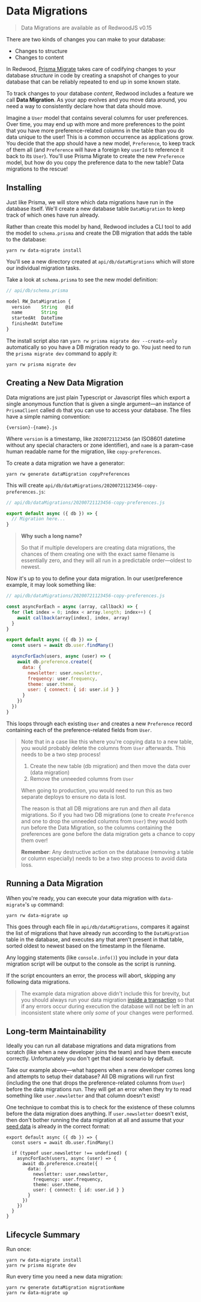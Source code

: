 # Data Migrations

> Data Migrations are available as of RedwoodJS v0.15

There are two kinds of changes you can make to your database:

* Changes to structure
* Changes to content

In Redwood, [Prisma Migrate](https://www.prisma.io/docs/reference/tools-and-interfaces/prisma-migrate) takes care of codifying changes to your database *structure* in code by creating a snapshot of changes to your database that can be reliably repeated to end up in some known state.

To track changes to your database *content*, Redwood includes a feature we call **Data Migration**. As your app evolves and you move data around, you need a way to consistently declare how that data should move.

Imagine a `User` model that contains several columns for user preferences. Over time, you may end up with more and more preferences to the point that you have more preference-related columns in the table than you do data unique to the user! This is a common occurrence as applications grow. You decide that the app should have a new model, `Preference`, to keep track of them all (and `Preference` will have a foreign key `userId` to reference it back to its `User`). You'll use Prisma Migrate to create the new `Preference` model, but how do you copy the preference data to the new table? Data migrations to the rescue!

## Installing

Just like Prisma, we will store which data migrations have run in the database itself. We'll create a new database table `DataMigration` to keep track of which ones have run already.

Rather than create this model by hand, Redwood includes a CLI tool to add the model to `schema.prisma` and create the DB migration that adds the table to the database:

    yarn rw data-migrate install

You'll see a new directory created at `api/db/dataMigrations` which will store our individual migration tasks.

Take a look at `schema.prisma` to see the new model definition:

```javascript
// api/db/schema.prisma

model RW_DataMigration {
  version    String   @id
  name       String
  startedAt  DateTime
  finishedAt DateTime
}
```

The install script also ran `yarn rw prisma migrate dev --create-only` automatically so you have a DB migration ready to go. You just need to run the `prisma migrate dev` command to apply it:

    yarn rw prisma migrate dev

## Creating a New Data Migration

Data migrations are just plain Typescript or Javascript files which export a single anonymous function that is given a single argument—an instance of `PrismaClient` called `db` that you can use to access your database. The files have a simple naming convention:

    {version}-{name}.js

Where `version` is a timestamp, like `20200721123456` (an ISO8601 datetime without any special characters or zone identifier), and `name` is a param-case human readable name for the migration, like `copy-preferences`.

To create a data migration we have a generator:

    yarn rw generate dataMigration copyPreferences

This will create `api/db/dataMigrations/20200721123456-copy-preferences.js`:

```javascript
// api/db/dataMigrations/20200721123456-copy-preferences.js

export default async ({ db }) => {
  // Migration here...
}
```

> **Why such a long name?**
>
> So that if multiple developers are creating data migrations, the chances of them creating one with the exact same filename is essentially zero, and they will all run in a predictable order—oldest to newest.

Now it's up to you to define your data migration. In our user/preference example, it may look something like:

```javascript
// api/db/dataMigrations/20200721123456-copy-preferences.js

const asyncForEach = async (array, callback) => {
  for (let index = 0; index < array.length; index++) {
    await callback(array[index], index, array)
  }
}

export default async ({ db }) => {
  const users = await db.user.findMany()

  asyncForEach(users, async (user) => {
    await db.preference.create({
      data: {
        newsletter: user.newsletter,
        frequency: user.frequency,
        theme: user.theme,
        user: { connect: { id: user.id } }
      }
    })
  })
}
```

This loops through each existing `User` and creates a new `Preference` record containing each of the preference-related fields from `User`.

> Note that in a case like this where you're copying data to a new table, you would probably delete the columns from `User` afterwards. This needs to be a two step process!
>
> 1. Create the new table (db migration) and then move the data over (data migration)
> 2. Remove the unneeded columns from `User`
>
> When going to production, you would need to run this as two separate deploys to ensure no data is lost.
>
> The reason is that all DB migrations are run and *then* all data migrations. So if you had two DB migrations (one to create `Preference` and one to drop the unneeded columns from `User`) they would both run before the Data Migration, so the columns containing the preferences are gone before the data migration gets a chance to copy them over!
>
> **Remember**: Any destructive action on the database (removing a table or column especially) needs to be a two step process to avoid data loss.

## Running a Data Migration

When you're ready, you can execute your data migration with `data-migrate`'s `up` command:

    yarn rw data-migrate up

This goes through each file in `api/db/dataMigrations`, compares it against the list of migrations that have already run according to the `DataMigration` table in the database, and executes any that aren't present in that table, sorted oldest to newest based on the timestamp in the filename.

Any logging statements (like `console.info()`) you include in your data migration script will be output to the console as the script is running.

If the script encounters an error, the process will abort, skipping any following data migrations.

> The example data migration above didn't include this for brevity, but you should always run your data migration [inside a transaction](https://www.prisma.io/docs/reference/tools-and-interfaces/prisma-client/transactions#bulk-operations-experimental) so that if any errors occur during execution the database will not be left in an inconsistent state where only *some* of your changes were performed.

## Long-term Maintainability

Ideally you can run all database migrations and data migrations from scratch (like when a new developer joins the team) and have them execute correctly. Unfortunately you don't get that ideal scenario by default.

Take our example above—what happens when a new developer comes long and attempts to setup their database? All DB migrations will run first (including the one that drops the preference-related columns from `User`) before the data migrations run. They will get an error when they try to read something like `user.newsletter` and that column doesn't exist!

One technique to combat this is to check for the existence of these columns before the data migration does anything. If `user.newsletter` doesn't exist, then don't bother running the data migration at all and assume that your [seed data](cli-commands.md#prisma-db-seed) is already in the correct format:

```javascript{4,15}
export default async ({ db }) => {
  const users = await db.user.findMany()

  if (typeof user.newsletter !== undefined) {
    asyncForEach(users, async (user) => {
      await db.preference.create({
        data: {
          newsletter: user.newsletter,
          frequency: user.frequency,
          theme: user.theme,
          user: { connect: { id: user.id } }
        }
      })
    })
  }
}
```

## Lifecycle Summary

Run once:

    yarn rw data-migrate install
    yarn rw prisma migrate dev

Run every time you need a new data migration:

    yarn rw generate dataMigration migrationName
    yarn rw data-migrate up

